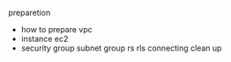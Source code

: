 preparetion 
- how to prepare vpc 
- instance ec2
- security group 
subnet group rs 
rls 
connecting 
clean up 
